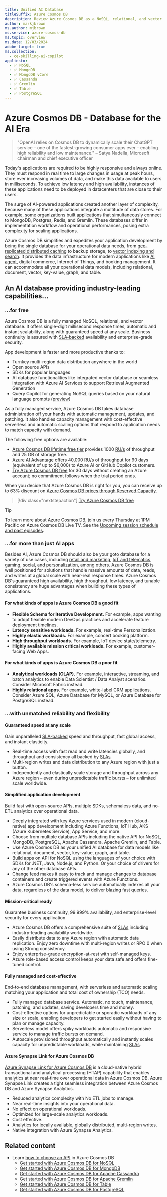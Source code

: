 ```yaml
---
title: Unified AI Database
titleSuffix: Azure Cosmos DB
description: Review Azure Cosmos DB as a NoSQL, relational, and vector database for the AI era that has unmatched reliability and flexibility for operational data needs.
author: markjbrown
ms.author: mjbrown
ms.service: azure-cosmos-db
ms.topic: overview
ms.date: 12/03/2024
adobe-target: true
ms.collection:
  - ce-skilling-ai-copilot
appliesto:
  - ✅ NoSQL
  - ✅ MongoDB
  - ✅ MongoDB vCore
  - ✅ Cassanda
  - ✅ Gremlin
  - ✅ Table
  - ✅ PostgreSQL
---
```


# Azure Cosmos DB - Database for the AI Era

> "OpenAI relies on Cosmos DB to dynamically scale their ChatGPT service – one of the fastest-growing consumer apps ever – enabling high reliability and low maintenance."
> – Satya Nadella, Microsoft chairman and chief executive officer

Today's applications are required to be highly responsive and always online. They must respond in real time to large changes in usage at peak hours, store ever increasing volumes of data, and make this data available to users in milliseconds. To achieve low latency and high availability, instances of these applications need to be deployed in datacenters that are close to their users.

The surge of AI-powered applications created another layer of complexity, because many of these applications integrate a multitude of data stores. For example, some organizations built applications that simultaneously connect to MongoDB, Postgres, Redis, and Gremlin. These databases differ in implementation workflow and operational performances, posing extra complexity for scaling applications.

Azure Cosmos DB simplifies and expedites your application development by being the single database for your operational data needs, from [geo-replicated distributed caching](https://medium.com/@marcodesanctis2/using-azure-cosmos-db-as-your-persistent-geo-replicated-distributed-cache-b381ad80f8a0) to backup storage, to [vector indexing and search](vector-database.md). It provides the data infrastructure for modern applications like [AI agent](ai-agents.md), digital commerce, Internet of Things, and booking management. It can accommodate all your operational data models, including relational, document, vector, key-value, graph, and table.

## An AI database providing industry-leading capabilities...

### ...for free

Azure Cosmos DB is a fully managed NoSQL, relational, and vector database. It offers single-digit millisecond response times, automatic and instant scalability, along with guaranteed speed at any scale. Business continuity is assured with [SLA-backed](https://azure.microsoft.com/support/legal/sla/cosmos-db) availability and enterprise-grade security.

App development is faster and more productive thanks to:

- Turnkey multi-region data distribution anywhere in the world
- Open source APIs
- SDKs for popular languages
- AI database functionalities like integrated vector database or seamless integration with Azure AI Services to support Retrieval Augmented Generation
- Query Copilot for generating NoSQL queries based on your natural language prompts ([preview](nosql/query/how-to-enable-use-copilot.md))

As a fully managed service, Azure Cosmos DB takes database administration off your hands with automatic management, updates, and patching. It also handles capacity management with cost-effective serverless and automatic scaling options that respond to application needs to match capacity with demand.

The following free options are available:

- [Azure Cosmos DB lifetime free tier](free-tier.md) provides 1000 [RU/s](request-units.md) of throughput and 25 GB of storage free.
- [Azure AI Advantage](ai-advantage.md) offers 40,000 [RU/s](request-units.md) of throughput for 90 days (equivalent of up to $6,000) to Azure AI or GitHub Copilot customers.
- [Try Azure Cosmos DB free](https://azure.microsoft.com/try/cosmosdb/) for 30 days without creating an Azure account; no commitment follows when the trial period ends.

When you decide that Azure Cosmos DB is right for you, you can receive up to 63% discount on [Azure Cosmos DB prices through Reserved Capacity](reserved-capacity.md).

> [!div class="nextstepaction"]
> [Try Azure Cosmos DB free](https://azure.microsoft.com/try/cosmosdb/)

> [!TIP]
> To learn more about Azure Cosmos DB, join us every Thursday at 1PM Pacific on Azure Cosmos DB Live TV. See the [Upcoming session schedule and past episodes](https://www.youtube.com/@AzureCosmosDB/streams).

### ...for more than just AI apps

Besides AI, Azure Cosmos DB should also be your goto database for a variety of use cases, including [retail and marketing](use-cases.md#retail-and-marketing), [IoT and telematics](use-cases.md#iot-and-telematics), [gaming](use-cases.md#gaming), [social](social-media-apps.md), and [personalization](use-cases.md#personalization), among others. Azure Cosmos DB is well positioned for solutions that handle massive amounts of data, reads, and writes at a global scale with near-real response times. Azure Cosmos DB's guaranteed high availability, high throughput, low latency, and tunable consistency are huge advantages when building these types of applications.

#### For what kinds of apps is Azure Cosmos DB a good fit

- **Flexible Schema for Iterative Development.** For example, apps wanting to adopt flexible modern DevOps practices and accelerate feature deployment timelines.
- **Latency sensitive workloads.** For example, real-time Personalization.
- **Highly elastic workloads.** For example, concert booking platform.
- **High throughput workloads.** For example, IoT device state/telemetry.
- **Highly available mission critical workloads.** For example, customer-facing Web Apps.

#### For what kinds of apps is Azure Cosmos DB a poor fit

- **Analytical workloads (OLAP).** For example, interactive, streaming, and batch analytics to enable Data Scientist / Data Analyst scenarios. Consider Microsoft Fabric instead.
- **Highly relational apps.** For example, white-label CRM applications. Consider Azure SQL, Azure Database for MySQL, or Azure Database for PostgreSQL instead.

### ...with unmatched reliability and flexibility

#### Guaranteed speed at any scale

Gain unparalleled [SLA-backed](https://azure.microsoft.com/support/legal/sla/cosmos-db) speed and throughput, fast global access, and instant elasticity.

- Real-time access with fast read and write latencies globally, and throughput and consistency all backed by [SLAs](https://azure.microsoft.com/support/legal/sla/cosmos-db)
- Multi-region writes and data distribution to any Azure region with just a button.
- Independently and elastically scale storage and throughput across any Azure region – even during unpredictable traffic bursts – for unlimited scale worldwide.

#### Simplified application development

Build fast with open-source APIs, multiple SDKs, schemaless data, and no-ETL analytics over operational data.

- Deeply integrated with key Azure services used in modern (cloud-native) app development including Azure Functions, IoT Hub, AKS (Azure Kubernetes Service), App Service, and more.
- Choose from multiple database APIs including the native API for NoSQL, MongoDB, PostgreSQL, Apache Cassandra, Apache Gremlin, and Table.
- Use Azure Cosmos DB as your unified AI database for data models like relational, document, vector, key-value, graph, and table.
- Build apps on API for NoSQL using the languages of your choice with SDKs for .NET, Java, Node.js, and Python. Or your choice of drivers for any of the other database APIs.
- Change feed makes it easy to track and manage changes to database containers and create triggered events with Azure Functions.
- Azure Cosmos DB's schema-less service automatically indexes all your data, regardless of the data model, to deliver blazing fast queries.

#### Mission-critical ready

Guarantee business continuity, 99.999% availability, and enterprise-level security for every application.

- Azure Cosmos DB offers a comprehensive suite of [SLAs](https://azure.microsoft.com/support/legal/sla/cosmos-db) including industry-leading availability worldwide.
- Easily distribute data to any Azure region with automatic data replication. Enjoy zero downtime with multi-region writes or RPO 0 when using Strong consistency.
- Enjoy enterprise-grade encryption-at-rest with self-managed keys.
- Azure role-based access control keeps your data safe and offers fine-tuned control.

#### Fully managed and cost-effective

End-to-end database management, with serverless and automatic scaling matching your application and total cost of ownership (TCO) needs.

- Fully managed database service. Automatic, no touch, maintenance, patching, and updates, saving developers time and money.
- Cost-effective options for unpredictable or sporadic workloads of any size or scale, enabling developers to get started easily without having to plan or manage capacity.
- Serverless model offers spiky workloads automatic and responsive service to manage traffic bursts on demand.
- Autoscale provisioned throughput automatically and instantly scales capacity for unpredictable workloads, while maintaining [SLAs](https://azure.microsoft.com/support/legal/sla/cosmos-db).

#### Azure Synapse Link for Azure Cosmos DB

[Azure Synapse Link for Azure Cosmos DB](synapse-link.md) is a cloud-native hybrid transactional and analytical processing (HTAP) capability that enables analytics at near real-time over operational data in Azure Cosmos DB. Azure Synapse Link creates a tight seamless integration between Azure Cosmos DB and Azure Synapse Analytics.

- Reduced analytics complexity with No ETL jobs to manage.
- Near real-time insights into your operational data.
- No effect on operational workloads.
- Optimized for large-scale analytics workloads.
- Cost effective.
- Analytics for locally available, globally distributed, multi-region writes.
- Native integration with Azure Synapse Analytics.

## Related content

- Learn [how to choose an API](choose-api.md) in Azure Cosmos DB
  - [Get started with Azure Cosmos DB for NoSQL](nosql/quickstart-dotnet.md)
  - [Get started with Azure Cosmos DB for MongoDB](mongodb/create-mongodb-nodejs.md)
  - [Get started with Azure Cosmos DB for Apache Cassandra](cassandra/manage-data-dotnet.md)
  - [Get started with Azure Cosmos DB for Apache Gremlin](gremlin/quickstart-dotnet.md)
  - [Get started with Azure Cosmos DB for Table](table/quickstart-dotnet.md)
  - [Get started with Azure Cosmos DB for PostgreSQL](postgresql/quickstart-app-stacks-python.md)
